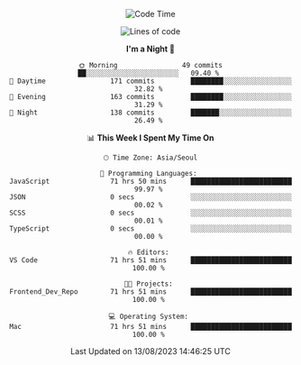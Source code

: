 <div align=center>
 
<!--START_SECTION:waka-->
![Code Time](http://img.shields.io/badge/Code%20Time-249%20hrs%2018%20mins-blue)

![Lines of code](https://img.shields.io/badge/From%20Hello%20World%20I%27ve%20Written-3.0%20million%20lines%20of%20code-blue)

**I'm a Night 🦉** 

```text
🌞 Morning                49 commits          ██░░░░░░░░░░░░░░░░░░░░░░░   09.40 % 
🌆 Daytime                171 commits         ████████░░░░░░░░░░░░░░░░░   32.82 % 
🌃 Evening                163 commits         ████████░░░░░░░░░░░░░░░░░   31.29 % 
🌙 Night                  138 commits         ███████░░░░░░░░░░░░░░░░░░   26.49 % 
```


📊 **This Week I Spent My Time On** 

```text
🕑︎ Time Zone: Asia/Seoul

💬 Programming Languages: 
JavaScript               71 hrs 50 mins      █████████████████████████   99.97 % 
JSON                     0 secs              ░░░░░░░░░░░░░░░░░░░░░░░░░   00.02 % 
SCSS                     0 secs              ░░░░░░░░░░░░░░░░░░░░░░░░░   00.01 % 
TypeScript               0 secs              ░░░░░░░░░░░░░░░░░░░░░░░░░   00.00 % 

🔥 Editors: 
VS Code                  71 hrs 51 mins      █████████████████████████   100.00 % 

🐱‍💻 Projects: 
Frontend_Dev_Repo        71 hrs 51 mins      █████████████████████████   100.00 % 

💻 Operating System: 
Mac                      71 hrs 51 mins      █████████████████████████   100.00 % 
```


 Last Updated on 13/08/2023 14:46:25 UTC
<!--END_SECTION:waka-->
 </div>
